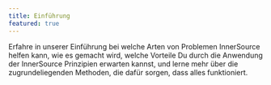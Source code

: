 ```yaml
---
title: Einführung
featured: true
---
```

Erfahre in unserer Einführung bei welche Arten von Problemen InnerSource helfen kann, wie es gemacht wird, welche Vorteile Du durch die Anwendung der InnerSource Prinzipien erwarten kannst, und lerne mehr über die zugrundeliegenden Methoden, die dafür sorgen, dass alles funktioniert.
